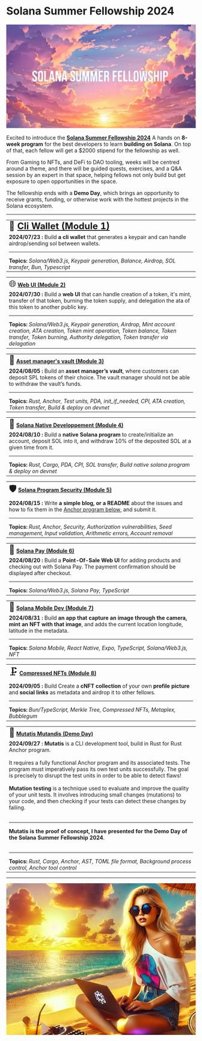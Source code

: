 # Solana Summer Fellowship 2024

![](assets/ssf2024.png)

Excited to introduce the [**Solana Summer Fellowship 2024**](https://summer.superteam.fun/) A hands on **8-week program** for the best developers to learn **building on Solana**. On top of that, each fellow will get a $2000 stipend for the fellowship as well.

From Gaming to NFTs, and DeFi to DAO tooling, weeks will be centred around a theme, and there will be guided quests, exercises, and a Q&A session by an expert in that space, helping fellows not only build but get exposure to open opportunities in the space.

The fellowship ends with a **Demo Day**, which brings an opportunity to receive grants, funding, or otherwise work with the hottest projects in the Solana ecosystem.


--------

<table>

  <tr>
    <td><font size=+2>👛 <b><a href="https://github.com/Laugharne/ssf_s1_exo">Cli Wallet (Module 1)</a></b></td>
  </tr>
  <tr>
    <td><b>2024/07/23 :</b> Build <b>a cli wallet</b> that generates a keypair and can handle airdrop/sending sol between wallets.
    <hr><b>Topics: </b>
    <i>
        Solana/Web3.js,
        Keypair generation,
        Balance,
        Airdrop,
        SOL transfer,
        Bun, Typescript
    </i>
    <!-- <hr><b>Slides:</b> <a href="https://pitch.com/v/introduction-dapp-dev-gu4nb4">#s1 - introduction & dApp dev</a> -->
    </td>
  </tr>


</table>


<table>

  <tr>
    <td><font size=+2>🌐</font> <b><a href="https://github.com/Laugharne/ssf_s2_exo">Web UI (Module 2)</a></b></td>
  </tr>
  <tr>
    <td><b>2024/07/30 :</b> Build a <b>web UI</b> that can handle creation of a token, it's mint, transfer of that token, burning the token supply, and delegation the ata of this token to another public key.
    <hr><b>Topics: </b>
    <i>
        Solana/Web3.js,
        Keypair generation,
        Airdrop,
        Mint account creation,
        ATA creation,
        Token mint operation,
        Token balance,
        Token transfer,
        Token burning,
        Authority delegation,
        Token transfer via delagation
    </i>
  </td>
  </tr>


</table>


<table>

  <tr>
    <td><font size=+2>🏦</font> <b><a href="https://github.com/Laugharne/ssf_s3_exo">Asset manager's vault (Module 3)</a></b></td>
  </tr>
  <tr>
    <td><b>2024/08/05 :</b> Build an <b>asset manager’s vault</b>, where customers can deposit SPL tokens of their choice. The vault manager should not be able to withdraw the vault’s funds.
    <hr><b>Topics: </b>
    <i>
      Rust,
      Anchor,
      Test units,
      PDA,
      init_if_needed,
      CPI,
      ATA creation,
      Token transfer,
      Build & deploy on devnet
      </i>
    <!-- <hr><b>Slides:</b> <a href="https://pitch.com/v/anchor-dudz4a">#s3 - Anchor</a> -->
  </td>
  </tr>


</table>


<table>

  <tr>
    <td><font size=+2>🔧</font> <b><a href="https://github.com/Laugharne/ssf_s4_exo">Solana Native Developpement (Module 4)</a></b></td>
  </tr>
  <tr>
    <td><b>2024/08/10 :</b> Build a <b>native Solana program</b> to create/initialize an account, deposit SOL into it, and withdraw 10% of the deposited SOL at a given time from it.
    <hr><b>Topics: </b>
    <i>
      Rust,
      Cargo,
      PDA,
      CPI,
      SOL transfer,
      Build native solana program & deploy on devnet
    </i>
    <!-- <hr><b>Slides:</b> <a href="https://pitch.com/v/native-c7gvwj">#s4 - Native</a> -->
  </td>
  </tr>


</table>


<table>

  <tr>
    <td><font size=+2>🛡️</font> <b><a href="https://medium.com/@franck.maussand/securing-solana-programs-avoiding-common-pitfalls-in-rust-and-anchor-development-f3a863b43d34">Solana Program Security (Module 5)</a></b></td>
  </tr>
  <tr>
    <td><b>2024/08/15 :</b> Write <b>a simple blog, or a README</b> about the issues and how to fix them in the <a href="https://github.com/GitBolt/insecure-program/blob/master/programs/unsecure-program/src/lib.rs">Anchor program below</a>, and submit it.
    <hr><b>Topics: </b>
    <i>
      Rust,
      Anchor,
      Security,
      Authorization vulnerabilities,
      Seed management,
      Input validation,
      Arithmetic errors,
      Account removal
    </i>
    <!-- <hr><b>Slides:</b> <a href="https://pitch.com/v/fellowship-bxwee3">#s5 - Security</a> -->
  </td>
  </tr>


</table>


<table>

  <tr>
    <td><font size=+2>🛒</font> <b><a href="https://github.com/Laugharne/ssf_s6_exo">Solana Pay (Module 6)</a></b></td>
  </tr>
  <tr>
    <td><b>2024/08/20 :</b> Build a <b>Point-Of-Sale Web UI</b> for adding products and checking out with Solana Pay. The payment confirmation should be displayed after checkout.
    <hr><b>Topics: </b>
    <i>
      Solana/Web3.js,
      Solana Pay,
      TypeScript
    </i>
    <!-- <hr><b>Slides:</b> <a href="https://pitch.com/v/s6---solana-pay-9vy8nr">#s6 - solana pay</a> -->
  </td>
  </tr>


</table>


<table>

  <tr>
    <td><font size=+2>📲</font> <b><a href="https://github.com/Laugharne/ssf_s7_exo">Solana Mobile Dev (Module 7)</a></b></td>
  </tr>
  <tr>
    <td><b>2024/08/31 :</b> Build <b>an app that capture an image through the camera, mint an NFT with that image</b>, and adds the current location longitude, latitude in the metadata.
    <hr><b>Topics: </b>
    <i>
      Solana Mobile,
      React Native,
      Expo,
      TypeScript,
      Solana/Web3.js,
      NFT
    </i>
    <!-- <hr><b>Slides:</b> <a href="https://pitch.com/v/s7---solana-mobile-dev-as8rug">#s7 - solana mobile dev</a> -->
  </td>
  </tr>


</table>


<table>

  <tr>
    <td><font size=+2>🗜️</font> <b><a href="https://github.com/Laugharne/ssf_s8_exo">Compressed NFTs (Module 8)</a></b></td>
  </tr>
  <tr>
    <td><b>2024/09/05 :</b> Build Create a <b>cNFT collection</b> of your own <b>profile picture</b> and <b>social links</b> as metadata and airdrop it to other fellows.
    <hr><b>Topics: </b>
    <i>
      Bun/TypeScript,
      Merkle Tree,
      Compressed NFTs,
      Metaplex,
      Bubblegum
    </i>
  </td>
  </tr>


</table>


<table>

  <tr>
    <td><font size=+2>🧬</font> <b><a href="https://github.com/Laugharne/mutatis_mutandis">Mutatis Mutandis (Demo Day)</a></b></td>
  </tr>
  <tr>
    <td><b>2024/09/27 :</b> <b>Mutatis</b> is a CLI development tool, build in Rust for Rust Anchor program.<br /><br />
It requires a fully functional Anchor program and its associated tests.
The program must imperatively pass its own test units successfully.
The goal is precisely to disrupt the test units in order to be able to detect flaws!<br /><br />
<b>Mutation testing</b> is a technique used to evaluate and improve the quality of your unit tests.
It involves introducing small changes (mutations) to your code, and then checking if your tests can detect these changes by failing.<br /><br />
<hr>
<b>Mutatis is the proof of concept, I have presented for the Demo Day of the Solana Summer Fellowship 2024</b>.<br /><br />
    <hr><b>Topics: </b>
    <i>
      Rust,
      Cargo,
      Anchor,
      AST,
      TOML file format,
      Background process control,
      Anchor tool control
    </i>
  </td>
  </tr>


</table>

----

![](assets/julie.png)
